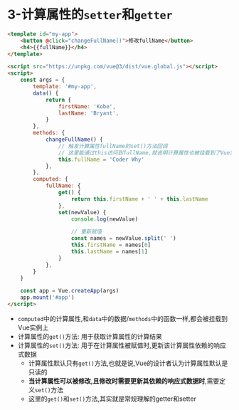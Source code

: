 # 3-计算属性的`setter`和`getter`

```html
<template id="my-app">
    <button @click="changeFullName()">修改fullName</button>
    <h4>{{fullName}}</h4>
</template>

<script src="https://unpkg.com/vue@3/dist/vue.global.js"></script>
<script>
    const args = {
        template: '#my-app',
        data() {
            return {
                firstName: 'Kobe',
                lastName: 'Bryant',
            }
        },
        methods: {
            changeFullName() {
                // 触发计算属性fullName的set()方法回调
                // 这里能通过this访问到fullName,就说明计算属性也被挂载到了Vue实例上
                this.fullName = 'Coder Why'
            },
        },
        computed: {
            fullName: {
                get() {
                    return this.firstName + ' ' + this.lastName
                },
                set(newValue) {
                    console.log(newValue)

                    // 重新赋值
                    const names = newValue.split(' ')
                    this.firstName = names[0]
                    this.lastName = names[1]
                }
            },
        }
    }

    const app = Vue.createApp(args)
    app.mount('#app')
</script>
```

- `computed`中的计算属性,和`data`中的数据/`methods`中的函数一样,都会被挂载到Vue实例上
- 计算属性的`get()`方法: 用于获取计算属性的计算结果
- 计算属性的`set()`方法: 用于在计算属性被赋值时,更新该计算属性依赖的响应式数据
    - 计算属性默认只有`get()`方法,也就是说,Vue的设计者认为计算属性默认是只读的
    - **当计算属性可以被修改,且修改时需要更新其依赖的响应式数据时**,需要定义`set()`方法
    - 这里的`get()`和`set()`方法,其实就是常规理解的getter和setter